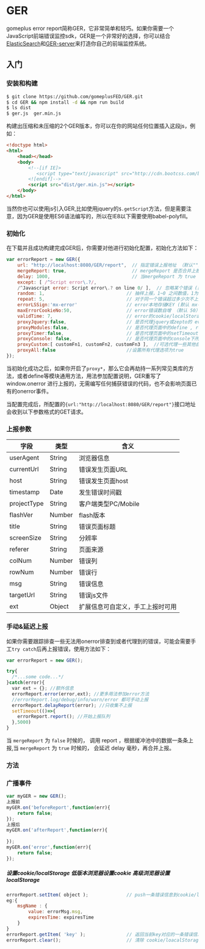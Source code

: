 # GER

gomeplus error report简称GER，它非常简单和轻巧。如果你需要一个JavaScript前端错误监控sdk，GER是一个非常好的选择，你可以结合[ElasticSearch](https://www.elastic.com/)和[GER-server](https://github.com/gomeplusFED/GER-server)来打造你自己的前端监控系统。

## 入门

### 安装和构建

```bash
$ git clone https://github.com/gomeplusFED/GER.git
$ cd GER && npm install -d && npm run build
$ ls dist
$ ger.js  ger.min.js
```

构建出压缩和未压缩的2个GER版本，你可以在你的网站任何位置插入这段js，例如：

```html
<!doctype html>
<html>
    <head></head>
    <body>
        <!--[if IE]>
           <script type="text/javascript" src="http://cdn.bootcss.com/babel-polyfill/6.23.0/polyfill.js"></script>
        <![endif]-->
        <script src="dist/ger.min.js"></script>
    </body>
</html>
```

当然你也可以使用js引入GER,比如使用jquery的`$.getScript`方法，但是需要注意，因为GER是使用ES6语法编写的，所以在IE8以下需要使用babel-polyfill。


### 初始化

在下载并且成功构建完成GER后，你需要对他进行初始化配置，初始化方法如下：

```js
var errorReport = new GER({
    url: "http://localhost:8080/GER/report",  // 指定错误上报地址 （默认""）
    mergeReport: true,                        // mergeReport 是否合并上报， false 关闭， true 启动（默认 true）
    delay: 1000,                              // 当mergeReport 为 true 时才可用，延迟多少毫秒，合并缓冲区中的上报（默认 1000）
    except: [ /^Script error\.?/,
    /^Javascript error: Script error\.? on line 0/ ],  // 忽略某个错误 (默认值)
    random: 1,                              // 抽样上报，1~0 之间数值，1为100%上报（默认 1）
    repeat: 5,                              // 对于同一个错误超过多少次不上报 (默认 5)
    errorLSSign:'mx-error'                  // error本地存储KEY (默认 mx-error) 
    maxErrorCookieNo:50,                    // error错误数自增 （默认 50）
    validTime: 7,                           // error的cookie/localStorage 有效时长 （默认：7天）
    proxyJquery:false,                      // 是否代理jquery或zepto的 event.add , event.remove , event.ajax
    proxyModules:false,                     // 是否代理页面中的define , require
    proxyTimer:false,                       // 是否代理页面中的setTimeout , setInterval
    proxyConsole: false,                    // 是否代理页面中的console下所有方法，代理后会对服务进行对应的上报
    proxyCustom:[ customFn1, customFn2, customFn3 ],  //可选代理一些其他自定义函数
    proxyAll:false                          //设置所有代理选项为true
});
```

当初始化成功之后，如果你开启了`proxy*`，那么它会再劫持一系列常见类库的方法，或者define等模块通用方法，用法参加配置说明，GER重写了 window.onerror 进行上报的，无需编写任何捕获错误的代码，也不会影响页面已有的onerror事件。

当配置完成后，所配置的`{url:"http://localhost:8080/GER/report"}`接口地址会收到以下参数格式的GET请求。

### 上报参数

| 字段 | 类型 | 含义 |
| ------| ------ | ------ |
| userAgent | String | 浏览器信息 |
| currentUrl | String | 错误发生页面URL |
| host | String | 错误发生页面host |
| timestamp | Date | 发生错误时间戳 |
| projectType | String | 客户端类型PC/Mobile |
| flashVer | Number | flash版本 |
| title | String | 错误页面标题 |
| screenSize | String | 分辨率 |
| referer | String | 页面来源 |
| colNum | Number | 错误列 |
| rowNum | Number | 错误行 |
| msg | String | 错误信息 |
| targetUrl | String | 错误js文件 |
| ext | Object | 扩展信息可自定义，手工上报时可用 |


### 手动&延迟上报

如果你需要跟踪排查一些无法用onerror排查到或者代理到的错误，可能会需要手工`try catch`后再上报错误，使用方法如下：

```js
var errorReport = new GER();

try{
  /*...some code...*/
}catch(error){
  var ext = {}; //额外信息
  errorReport.error(error,ext); //更多用法参加error方法
  //errorReport.log/debug/info/warn/error 都可手动上报
  errorReport.delayReport(error); //只收集不上报
  setTimeout(()=>{
    errorReport.report(); //开始上报队列
  },5000)
}
```

当 `mergeReport` 为 `false` 时候的， 调用 report ，根据缓冲池中的数据一条条上报,当 `mergeReport` 为 `true` 时候的， 会延迟 delay 毫秒，再合并上报。

### 方法

### 广播事件
```javascript
var myGER = new GER();
上报前
myGER.on('beforeReport',function(err){
    return false;
});
上报后
myGER.on('afterReport',function(err){
    
});
myGER.on('error',function(err){
    return false;
});
```

#####  设置cookie/localStorage  低版本浏览器设置cookie  高级浏览器设置localStorage
```javascript
errorReport.setItem( object );              // push一条错误信息到cookie/localStorage 存储的key为初始化时 errorLSSign 的值 条数限制为初始化时传入 maxErrorCookieNo 的数量,
eg:{
    msgName : {
        value: errorMsg.msg,
        expiresTime: expiresTime
    }
}
errorReport.getItem( 'key' );               // 返回当前key对应的一条错误信息
errorReport.clear();                        // 清除 cookie/loacalStorage 所有错误信息

```
